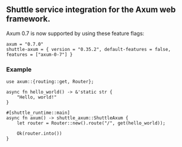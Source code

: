 ## Shuttle service integration for the Axum web framework.

Axum 0.7 is now supported by using these feature flags:
```toml,ignore
axum = "0.7.0"
shuttle-axum = { version = "0.35.2", default-features = false, features = ["axum-0-7"] }
```

### Example

```rust,ignore
use axum::{routing::get, Router};

async fn hello_world() -> &'static str {
    "Hello, world!"
}

#[shuttle_runtime::main]
async fn axum() -> shuttle_axum::ShuttleAxum {
    let router = Router::new().route("/", get(hello_world));

    Ok(router.into())
}
```
